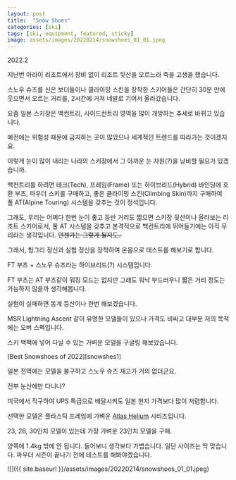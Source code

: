 ```yaml
---
layout: post
title:  "Snow Shoes"
categories: [ski]
tags: [ski, equipment, featured, sticky]
image: assets/images/20220214/snowshoes_01_01.jpeg
---
```


2022.2

지난번 아라이 리조트에서 장비 없이 리조트 뒷산을 오르느라 죽을 고생을 했습니다.

스노우 슈즈를 신은 보더들이나 클라이밍 스킨을 장착한 스키어들은 간단히 30분 만에 웃으면서 오르는 거리를, 2시간에 거쳐 네발로 기어서 올라갔습니다.

요즘 일본 스키장은 백컨트리, 사이드컨트리 영역을 많이 개방하는 추세로 바뀌고 있습니다.

예전에는 위험성 때문에 금지하는 곳이 많았으나 세계적인 트렌드를 따라가는 것이겠지요.

이렇게 눈이 많이 내리는 나라의 스키장에서 그 아까운 눈 자원(?)을 낭비할 필요가 있겠습니까.

백컨트리를 하려면 테크(Tech), 프레임(Frame) 또는 하이브리드(Hybrid) 바인딩에 호환 부츠, 파우더 스키를 구매하고, 좋은 클라이밍 스킨(Climbing Skin)까지 구매하여 풀 AT(Alpine Touring) 시스템을 갖추는 것이 정석입니다.

그래도, 우리는 어쩌다 한번 눈이 좋고 등반 거리도 짧으면 스키장 뒷산이나 올라보는 리조트 스키어로서, 풀 AT 시스템을 갖추고 본격적으로 백컨트리에 뛰어들기에는 아직 무리라는 생각입니다.
<del>언젠가는 그렇게 될지도..</del>

그래서, 헝그리 정신과 실험 정신을 장착하여 온몸으로 테스트를 해보기로 합니다.

FT 부츠 + 스노우 슈즈라는 하이브리드(?) 시스템입니다.

FT 부츠는 AT 부츠같이 워킹 모드는 없지만 그래도 워낙 부드러우니 짧은 거리 정도는 가능하지 않을까 생각해봅니다.

실험이 실패하면 동계 등산이나 한번 해보겠습니다.

MSR Lightning Ascent 같이 유명한 모델들이 있으나 가격도 비싸고 대부분 저의 목적에는 오버 스펙입니다.

스키 백팩에 넣어 다닐 수 있는 가벼운 모델을 구글링 해보았습니다.

[Best Snowshoes of 2022][snowshes1]

일본 전역에는 모델을 불구하고 스노우 슈즈 재고가 거의 없더군요.

전부 눈산에만 다니나?

미국에서 직구하여 UPS 특급으로 배달시켜도 일본 현지 가격보다 많이 저렴합니다.

선택한 모델은 플라스틱 프레임에 가벼운 [Atlas Helium][snowshoes2] 시리즈입니다.


23, 26, 30인치 모델이 있는데 가장 가벼운 23인치 모델을 구매.

양쪽에 1.4kg 밖에 안 됩니다. 들어보니 생각보다 가볍습니다.
일단 사이즈는 딱 맞습니다.
파우더 시즌이 끝나기 전에 테스트를 해봐야겠습니다.


![]({{ site.baseurl }}/assets/images/20220214/snowshoes_01_01.jpeg)





[snowshoes1]: https://www.switchbacktravel.com/best-snowshoes

[snowshoes2]: https://atlassnowshoe.com/en-us/helium-series
